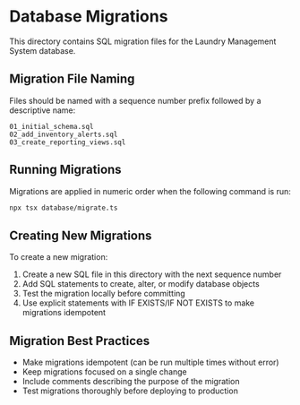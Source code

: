 # Database Migrations

This directory contains SQL migration files for the Laundry Management System database.

## Migration File Naming

Files should be named with a sequence number prefix followed by a descriptive name:

```
01_initial_schema.sql
02_add_inventory_alerts.sql
03_create_reporting_views.sql
```

## Running Migrations

Migrations are applied in numeric order when the following command is run:

```bash
npx tsx database/migrate.ts
```

## Creating New Migrations

To create a new migration:

1. Create a new SQL file in this directory with the next sequence number
2. Add SQL statements to create, alter, or modify database objects
3. Test the migration locally before committing
4. Use explicit statements with IF EXISTS/IF NOT EXISTS to make migrations idempotent

## Migration Best Practices

- Make migrations idempotent (can be run multiple times without error)
- Keep migrations focused on a single change
- Include comments describing the purpose of the migration
- Test migrations thoroughly before deploying to production
